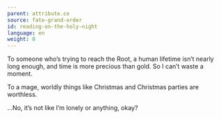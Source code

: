 ```yaml
---
parent: attribute.ce
source: fate-grand-order
id: reading-on-the-holy-night
language: en
weight: 0
---
```


To someone who’s trying to reach the Root, a human lifetime isn’t nearly long enough, and time is more precious than gold.
So I can’t waste a moment.

To a mage, worldly things like Christmas and Christmas parties are worthless.

…No, it’s not like I’m lonely or anything, okay?
